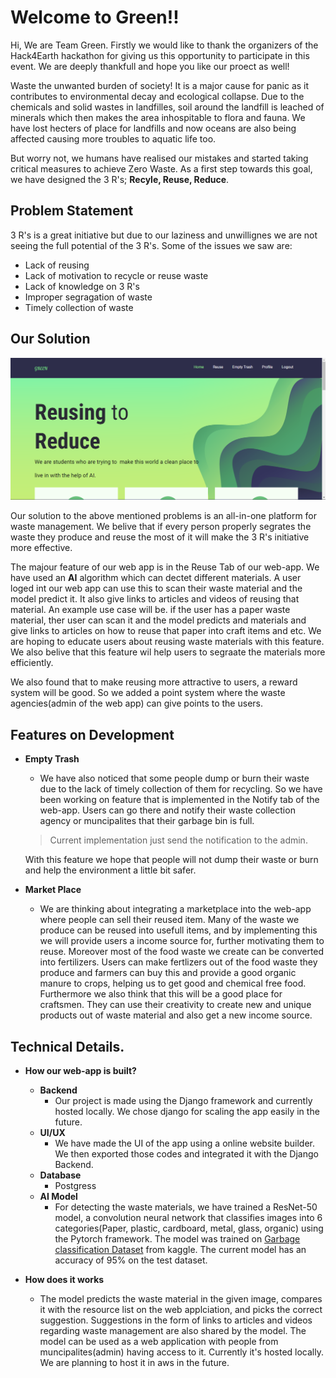 # Welcome to Green!!

Hi, We are Team Green. Firstly we would like to thank the organizers of the Hack4Earth hackathon for giving us this opportunity to participate in this event. We are deeply thankfull and hope you like our proect as well!

Waste the unwanted burden of society! It is a major cause for panic as it contributes to environmental decay and ecological collapse. Due to the chemicals and solid wastes in landfilles, soil around the landfill is leached of minerals which then makes the area inhospitable to flora and fauna. We have lost hecters of place for landfills and now oceans are also being affected causing more troubles to aquatic life too.

But worry not, we humans have realised our mistakes and started taking critical measures to achieve Zero Waste. As a first step towards this goal, we have designed the 3 R's; **Recyle, Reuse, Reduce**.

## Problem Statement

3 R's is a great initiative but due to our laziness and unwillignes we are not seeing the full potential of the 3 R's. Some of the issues we saw are:
* Lack of reusing
* Lack of motivation to recycle or reuse waste
* Lack of knowledge on 3 R's
* Improper segragation of waste
* Timely collection of waste

## Our Solution
![alt text](https://github.com/IamAbhinav03/Green_V3/blob/main/assets/home.jpg?raw=true)
<!-- https://github.com/[username]/[reponame]/blob/[branch]/image.jpg?raw=true -->

Our solution to the above mentioned problems is an all-in-one platform for waste management. We belive that if every person properly segrates the waste they produce and reuse the most of it will make the 3 R's initiative more effective. 

The majour feature of our web app is in the Reuse Tab of our web-app. We have used an **AI**  algorithm which can dectet different materials. A user loged int our web app can use this to scan their waste material and the model predict it. It also give links to articles and videos of reusing that material. An example use case will be. if the user has a paper waste material, ther user can scan it and the model predicts and materials and give links to articles on how to reuse that paper into craft items and etc. We are hoping to educate users about reusing waste materials with this feature. We also belive that this feature wil help users to segraate the materials more efficiently.

We also found that to make reusing more attractive to users, a reward system will be good. So we added a point system where the waste agencies(admin of the web app) can give points to the users.

## Features on Development

* **Empty Trash**
	* We have also noticed that some people dump or burn their waste due to the lack of timely collection of them for recycling. So we have been working on feature that is implemented in the Notify tab of the web-app. Users can go there and notify their waste collection agency or muncipalites that their garbage bin is full.
	>Current implementation just send the notification to the admin.
	
	 With this feature we hope that people will not dump their waste or burn and help the environment a little bit safer.
 
* **Market Place**
	* We are thinking about integrating a marketplace into the web-app where people can sell their reused item. Many of the waste we produce can be reused into usefull items, and by implementing this we will provide users a income source for, further motivating them to reuse. Moreover most of the food waste we create can be converted into fertilizers. Users can make fertlizers out of the food waste they produce and farmers can buy this and provide a good organic manure to crops, helping us to get good and chemical free food. Furthermore we also think that this will be a good place for craftsmen. They can use their creativity to create new and unique products out of waste material and also get a new income source.

## Technical Details.

* **How our web-app is built?**
	* **Backend**
		* Our project is made using the Django framework and currently hosted locally. We chose django for scaling the app easily in the future.
	* **UI/UX**
		* We have made the UI of the app using a online website builder. We then exported those codes and integrated it with the Django Backend.
	*  **Database**
		* Postgress
	* **AI Model**
		* For detecting the waste materials, we have trained a ResNet-50 model, a convolution neural network that classifies images into 6 categories(Paper, plastic, cardboard, metal, glass, organic) using the Pytorch framework. The model was trained on [Garbage classification Dataset](https://www.kaggle.com/datasets/asdasdasasdas/garbage-classification) from kaggle. The current model has an accuracy of 95% on the test dataset.

* **How does it works**
	* The model predicts the waste material in the given image, compares it with the resource list on the web applciation, and picks the correct suggestion. Suggestions in the form of links to articles and videos regarding waste management are also shared by the model. The model can be used as a web application with people from muncipalites(admin) having access to it. Currently it's hosted locally. We are planning to host it in aws in the future.